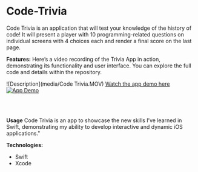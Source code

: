 # Code-Trivia
Code Trivia is an application that will test your knowledge of the history of code! It will present a player with 10 programming-related questions on individual screens with 4 choices each and render a final score on the last page. 

**Features:** Here’s a video recording of the Trivia App in action, demonstrating its functionality and user interface. You can explore the full code and details within the repository. 

![Description](media/Code Trivia.MOV)
[Watch the app demo here](https://www.youtube.com/watch?v=your-video-id)
[![App Demo](path/to/thumbnail-image.jpg)](https://www.youtube.com/watch?v=your-video-id)


<br>
<br>

**Usage** Code Trivia is an app to showcase the new skills I’ve learned in Swift, demonstrating my ability to develop interactive and dynamic iOS applications."

**Technologies:** 
+ Swift
+ Xcode

